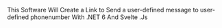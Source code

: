 This Software Will Create a Link to Send a user-defined message to user-defined phonenumber With .NET 6 And Svelte .Js 
